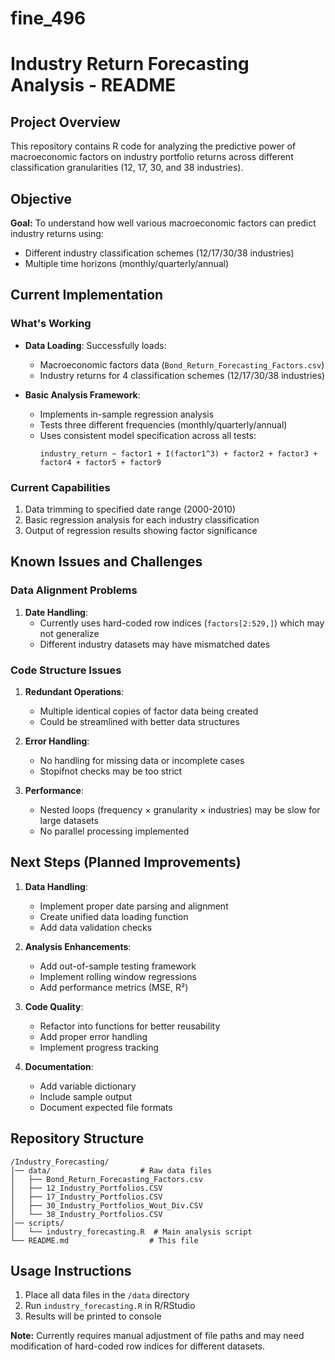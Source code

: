 # fine_496

# Industry Return Forecasting Analysis - README

## Project Overview

This repository contains R code for analyzing the predictive power of macroeconomic factors on industry portfolio returns across different classification granularities (12, 17, 30, and 38 industries).

## Objective

**Goal:** To understand how well various macroeconomic factors can predict industry returns using:
- Different industry classification schemes (12/17/30/38 industries)
- Multiple time horizons (monthly/quarterly/annual)

## Current Implementation

### What's Working
- **Data Loading**: Successfully loads:
  - Macroeconomic factors data (`Bond_Return_Forecasting_Factors.csv`)
  - Industry returns for 4 classification schemes (12/17/30/38 industries)
  
- **Basic Analysis Framework**:
  - Implements in-sample regression analysis
  - Tests three different frequencies (monthly/quarterly/annual)
  - Uses consistent model specification across all tests:
    ```
    industry_return ~ factor1 + I(factor1^3) + factor2 + factor3 + factor4 + factor5 + factor9
    ```

### Current Capabilities
1. Data trimming to specified date range (2000-2010)
2. Basic regression analysis for each industry classification
3. Output of regression results showing factor significance

## Known Issues and Challenges

### Data Alignment Problems
1. **Date Handling**: 
   - Currently uses hard-coded row indices (`factors[2:529,]`) which may not generalize
   - Different industry datasets may have mismatched dates



### Code Structure Issues
1. **Redundant Operations**:
   - Multiple identical copies of factor data being created
   - Could be streamlined with better data structures

2. **Error Handling**:
   - No handling for missing data or incomplete cases
   - Stopifnot checks may be too strict

3. **Performance**:
   - Nested loops (frequency × granularity × industries) may be slow for large datasets
   - No parallel processing implemented

## Next Steps (Planned Improvements)

1. **Data Handling**:
   - Implement proper date parsing and alignment
   - Create unified data loading function
   - Add data validation checks

2. **Analysis Enhancements**:
   - Add out-of-sample testing framework
   - Implement rolling window regressions
   - Add performance metrics (MSE, R²)

3. **Code Quality**:
   - Refactor into functions for better reusability
   - Add proper error handling
   - Implement progress tracking

4. **Documentation**:
   - Add variable dictionary
   - Include sample output
   - Document expected file formats

## Repository Structure

```
/Industry_Forecasting/
│── data/                    # Raw data files
│   ├── Bond_Return_Forecasting_Factors.csv
│   ├── 12_Industry_Portfolios.CSV
│   ├── 17_Industry_Portfolios.CSV
│   ├── 30_Industry_Portfolios_Wout_Div.CSV
│   └── 38_Industry_Portfolios.CSV
│── scripts/
│   └── industry_forecasting.R  # Main analysis script
└── README.md                  # This file
```

## Usage Instructions

1. Place all data files in the `/data` directory
2. Run `industry_forecasting.R` in R/RStudio
3. Results will be printed to console

**Note:** Currently requires manual adjustment of file paths and may need modification of hard-coded row indices for different datasets.
